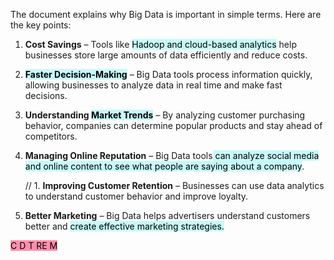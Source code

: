 The document explains why Big Data is important in simple terms. Here are the key points:

1. **Cost Savings** – Tools like <mark style="background: #ABF7F7A6;">Hadoop and cloud-based analytics</mark> help businesses store large amounts of data efficiently and reduce costs.
    
2. **<mark style="background: #ABF7F7A6;">Faster Decision-Making</mark>** – Big Data tools process information quickly, allowing businesses to analyze data in real time and make fast decisions.
    
3. **Understanding <mark style="background: #ABF7F7A6;">Market Trends</mark>** – By analyzing customer purchasing behavior, companies can determine popular products and stay ahead of competitors.
    
4. **Managing Online Reputation** – Big Data tools<mark style="background: #ABF7F7A6;"> can analyze social media and online content to see what people are saying about a company</mark>.
    
	// 1. **Improving Customer Retention** – Businesses can use data analytics to understand customer behavior and improve loyalty.
    
6. **Better Marketing** – Big Data helps advertisers understand customers better and <mark style="background: #ABF7F7A6;">create effective marketing strategies.</mark>
    

<mark style="background: #FF5582A6;">  C D T RE M  </mark>